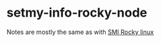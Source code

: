 # setmy-info-rocky-node

Notes are mostly the same as
with [SMI Rocky linux](https://github.com/setmy-info/setmy.info/tree/develop/setmy-info-docker/setmy-info-rocky)
